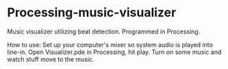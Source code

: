 # Processing-music-visualizer
Music visualizer utilizing beat detection. Programmed in Processing.

How to use: Set up your computer's mixer so system audio is played into line-in. Open Visualizer.pde in Processing, hit play. Turn on some music and watch stuff move to the music.
